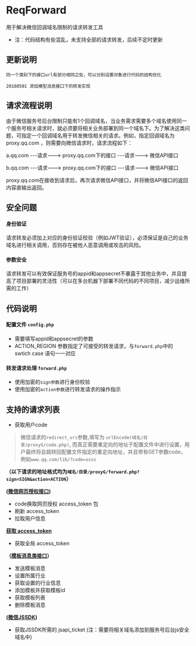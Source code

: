 # ReqForward
用于解决微信回调域名限制的请求转发工具

- 注：代码结构有些混乱，未支持全部的请求转发，后续不定时更新

## 更新说明
```
同一个类别下的接口url有部分相同之处，可以分别设置对象进行代码的结构优化

20180501 添加模型消息接口下的转发实现
```

## 请求流程说明 

由于微信服务号后台限制只能有1个回调域名，当业务需求需要多个域名使用同一个服务号相关请求时，就必须要将相关业务部署到同一个域名下。为了解决这类问题，可指定一个回调域名用于转发微信相关的请求。例如，指定回调域名为 proxy.qq.com ，则需要向微信请求时，请求流程如下：

        
a.qq.com  ---请求--->  proxy.qq.com下的接口 ---请求---> 微信API接口

b.qq.com  ---请求--->  proxy.qq.com下的接口 ---请求---> 微信API接口

proxy.qq.com在接收到请求后，再次请求微信API接口，并将微信API接口的返回内容直输出返回。

## 安全问题


#### 身份验证

请求转发必须加上对应的身份验证校验（例如JWT验证），必须保证是自己的业务域名进行相关调用，否则存在被他人恶意调用或攻击的风险。


#### 参数安全

请求转发可以有效保证服务号的appid和appsecret不暴露于其他业务中，并且提高了项目部署的灵活性（可以在多台机器下部署不同代码的不同项目，减少运维所需的工作）

## 代码说明

#### 配置文件 `config.php`

- 需要填写appid和appsecret的参数
- ACTION_REGION 参数指定了可接受的转发请求，与`forward.php`中的 swtich case 语句一一对应

#### 转发请求处理 `forward.php`

- 使用加密的`sign参数`进行身份校验
- 使用加密的`action参数`进行转发请求的操作指示



## 支持的请求列表

- 获取用户code 
> 微信请求的`redirect_uri`参数,填写为 `urlEncode(域名/目录/proxyG/code.php)`, 而真正需要重定向的地址于配置文件中进行设置，用户最终将会跳转回配置文件指定的重定向地址，并且带有GET参数code，例如`www.qq.com/lib/?code=ssss`


**（以下请求的地址格式均为`域名/目录/proxyG/forward.php?sign=SIGN&action=ACTION`）**

**([微信网页授权接口](https://mp.weixin.qq.com/wiki?t=resource/res_main&id=mp1421140842))**
- code换取网页授权 access_token 包
- 刷新 access_token
- 拉取用户信息

**[获取 access_token](https://mp.weixin.qq.com/wiki?t=resource/res_main&id=mp1421140183)**
- 获取全局 access_token

**（[模板消息类接口](https://mp.weixin.qq.com/wiki?t=resource/res_main&id=mp1433751277)）**
- 发送模板消息
- 设置所属行业
- 获取设置的行业信息
- 添加模板并获取模板id
- 获取模板列表
- 删除模板消息

**([微信JSSDK](https://mp.weixin.qq.com/wiki?t=resource/res_main&id=mp1421141115))**
- 获取JSSDK所需的 jsapi_ticket (注：需要将相关域名添加到服务号后台js安全域名中)

